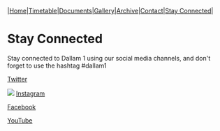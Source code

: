 |[Home](https://dallam1.github.io/)|[Timetable](https://dallam1.github.io/timetable)|[Documents](https://dallam1.github.io/documents)|[Gallery](https://dallam1.github.io/gallery)|[Archive](https://dallam1.github.io/archive)|[Contact](https://dallam1.github.io/contact)|[Stay Connected](https://dallam1.github.io/stayconnected)|

# Stay Connected

Stay connected to Dallam 1 using our social media channels, and don't forget to use the hashtag #dallam1

[Twitter](https://twitter.com/dallam1cpas)

![ ](https://previews.dropbox.com/p/thumb/AA3UZb-q38Fnle1dzxRGhFpux4fJAt4AXsUPU_BW3K-t2j1lLmcD7IVtvOY1C0lUWTW4KpIsLcFGcqr4BXVOHtUeVqE6TsH7vPFx_Lu1JRGWODpZ08GXYWvrV_rBL8n_vgHRxrobna6cpQEo8oYTiea5nnnONyj83Zp0dHaSrUVTwuTR1LkuFo1Uc4Xy6oLZaOK3PyOV9_ACCLgoutNDg6uZMn-jLPnsJ_uPVvta5AezN5K_eX7eHCh9oBssxv5lSWiwwy1tl3s4FY5Tu7yHPloZ2ipXc6ROde9G1Uf-n9APEYgZsrXg3HeczVO2rAYxM0A_3bsjLv-GqA-lKncsT0skLpkjGrAm4zctFVqKk1Nk1g/p.jpeg?fv_content=true&size_mode=5) [Instagram](https://www.instagram.com/dallam1cpas/)

[Facebook](https://www.facebook.com/groups/dallam1)

[YouTube](https://www.youtube.com/channel/UCtuoiH_Q1N0NPSMMSbiTKbA)
